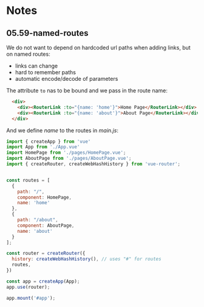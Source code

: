 # Notes

## 05.59-named-routes

We do not want to depend on hardcoded url paths when adding links, but on named routes:

- links can change
- hard to remember paths
- automatic encode/decode of parameters

The attribute `to` nas to be bound and we pass in the route name:

```html
  <div>
    <div><RouterLink :to="{name: 'home'}">Home Page</RouterLink></div>
    <div><RouterLink :to="{name: 'about'}">About Page</RouterLink></div>
  </div>
```

And we define _name_ to the routes in _main.js_:

```js
import { createApp } from 'vue'
import App from './App.vue'
import HomePage from './pages/HomePage.vue';
import AboutPage from './pages/AboutPage.vue';
import { createRouter, createWebHashHistory } from 'vue-router';


const routes = [
  {
    path: "/",
    component: HomePage,
    name: 'home'
  },
  {
    path: "/about",
    component: AboutPage,
    name: 'about'
  }
];

const router = createRouter({
  history: createWebHashHistory(), // uses "#" for routes
  routes,
})

const app = createApp(App);
app.use(router);

app.mount('#app');


```
